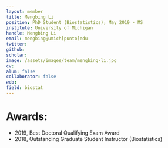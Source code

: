 ```yaml
---
layout: member
title: Mengbing Li
position: PhD Student (Biostatistics); May 2019 - MS
institute: University of Michigan
handle: Mengbing Li
email: mengbing@umich[punto]edu
twitter: 
github: 
scholar: 
image: /assets/images/team/mengbing-li.jpg
cv: 
alum: false
collaborator: false                               
web: 
field: biostat
---
```



# Awards:

* 2019, Best Doctoral Qualifying Exam Award
* 2018, Outstanding Graduate Student Instructor (Biostatistics)

